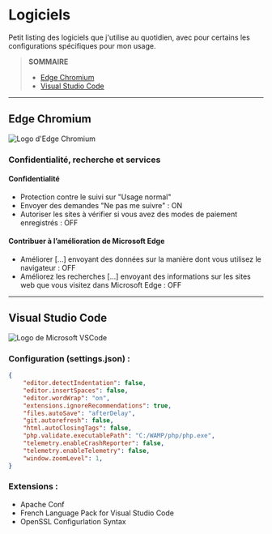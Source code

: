 # Logiciels

Petit listing des logiciels que j'utilise au quotidien, avec pour certains les configurations spécifiques pour mon usage.

> **SOMMAIRE**
> + [Edge Chromium](#edge-chromium)
> + [Visual Studio Code](#visual-studio-code)

---

## Edge Chromium

![Logo d'Edge Chromium](https://nsa40.casimages.com/img/2020/09/01/200901085519215466.png)

### Confidentialité, recherche et services

#### Confidentialité

+ Protection contre le suivi sur "Usage normal"
+ Envoyer des demandes "Ne pas me suivre" : ON
+ Autoriser les sites à vérifier si vous avez des modes de paiement enregistrés : OFF

#### Contribuer à l’amélioration de Microsoft Edge

+ Améliorer \[...\] envoyant des données sur la manière dont vous utilisez le navigateur : OFF
+ Améliorez les recherches \[...\] envoyant des informations sur les sites web que vous visitez dans Microsoft Edge : OFF

---

## Visual Studio Code

![Logo de Microsoft VSCode](https://user-images.githubusercontent.com/4087713/29303914-79fbaa14-8166-11e7-813b-826c6c4949a6.png)

### Configuration (settings.json) :

```json
{
	"editor.detectIndentation": false,
	"editor.insertSpaces": false,
	"editor.wordWrap": "on",
	"extensions.ignoreRecommendations": true,
	"files.autoSave": "afterDelay",
	"git.autorefresh": false,
	"html.autoClosingTags": false,
	"php.validate.executablePath": "C:/WAMP/php/php.exe",
	"telemetry.enableCrashReporter": false,
	"telemetry.enableTelemetry": false,
	"window.zoomLevel": 1,
}
```

### Extensions :

+ Apache Conf
+ French Language Pack for Visual Studio Code
+ OpenSSL Configurlation Syntax
